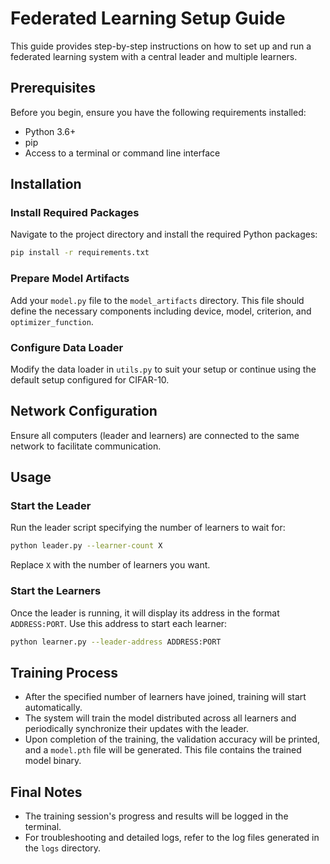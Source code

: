 # Federated Learning Setup Guide

This guide provides step-by-step instructions on how to set up and run a federated learning system with a central leader and multiple learners.

## Prerequisites

Before you begin, ensure you have the following requirements installed:

- Python 3.6+
- pip
- Access to a terminal or command line interface

## Installation

### Install Required Packages

Navigate to the project directory and install the required Python packages:

```bash
pip install -r requirements.txt
```

### Prepare Model Artifacts

Add your `model.py` file to the `model_artifacts` directory. This file should define the necessary components including device, model, criterion, and `optimizer_function`.

### Configure Data Loader

Modify the data loader in `utils.py` to suit your setup or continue using the default setup configured for CIFAR-10.

## Network Configuration

Ensure all computers (leader and learners) are connected to the same network to facilitate communication.

## Usage

### Start the Leader

Run the leader script specifying the number of learners to wait for:

```bash
python leader.py --learner-count X
```

Replace `X` with the number of learners you want.

### Start the Learners

Once the leader is running, it will display its address in the format `ADDRESS:PORT`. Use this address to start each learner:

```bash
python learner.py --leader-address ADDRESS:PORT
```

## Training Process

- After the specified number of learners have joined, training will start automatically.
- The system will train the model distributed across all learners and periodically synchronize their updates with the leader.
- Upon completion of the training, the validation accuracy will be printed, and a `model.pth` file will be generated. This file contains the trained model binary.

## Final Notes

- The training session's progress and results will be logged in the terminal.
- For troubleshooting and detailed logs, refer to the log files generated in the `logs` directory.
